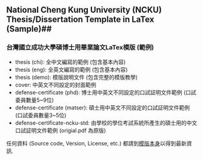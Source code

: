 ## National Cheng Kung University (NCKU) Thesis/Dissertation Template in LaTex (Sample)##
### 台灣國立成功大學碩博士用畢業論文LaTex模版 (範例) ###

* thesis (chi):  全中文編寫的範例 (包含基本內容)
* thesis (eng):  全英文編寫的範例 (包含基本內容)
* thesis (demo): 模版說明文件 (包含完整的模版教學)
* cover: 中英文不同設定的封面範例
* defense-certificate (phd): 博士用中英文不同設定的口試証明文件範例 (口試委員數量5~9位)
* defense-certificate (matser): 碩士用中英文不同設定的口試証明文件範例 (口試委員數量3~5位)
* defense-certificate-ncku-std: 由學校的學位考試系統所產生的碩士用的中文口試証明文件範例 (origial.pdf 為原版)

任何資料 (Source code, Version, License, etc.) 都請到[模版本身](https://github.com/wengan-li/ncku-thesis-template-latex)以得到最新資訊.
